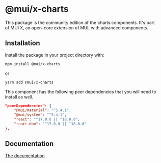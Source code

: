 # @mui/x-charts

This package is the community edition of the charts components.
It's part of MUI X, an open-core extension of MUI, with advanced components.

## Installation

Install the package in your project directory with:

```sh
npm install @mui/x-charts
```

or

```sh
yarn add @mui/x-charts
```

This component has the following peer dependencies that you will need to install as well.

```json
"peerDependencies": {
    "@mui/material": "^5.4.1",
    "@mui/system": "^5.4.1",
    "react": "^17.0.0 || ^18.0.0",
    "react-dom": "^17.0.0 || ^18.0.0"
},
```

## Documentation

[The documentation](https://mui.com/x/react-charts)
